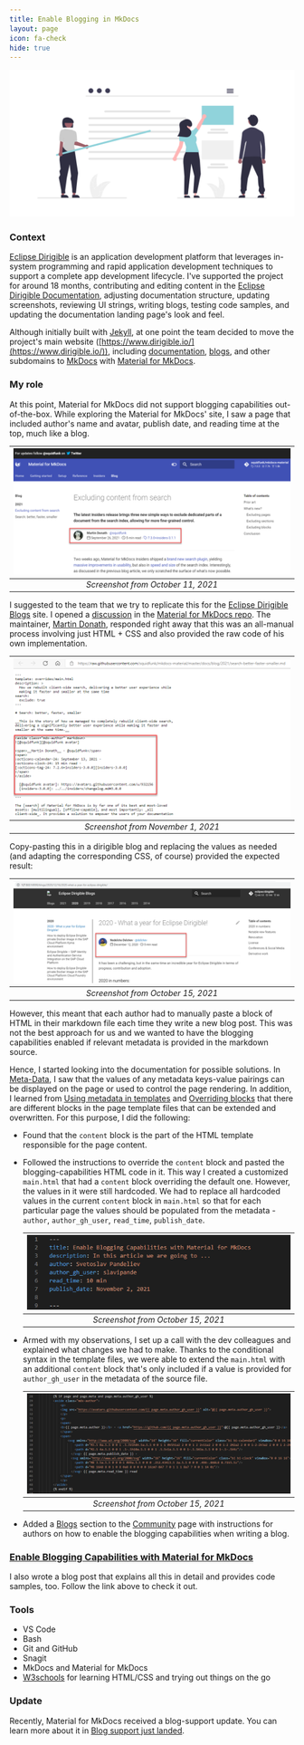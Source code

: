 ```yaml
---
title: Enable Blogging in MkDocs
layout: page
icon: fa-check
hide: true
---
```


![Enable Blogging Illustration](assets/images/undraw_Blogging_re_kl0d.png)

### Context
[Eclipse Dirigible](https://www.dirigible.io/) is an application development platform that leverages in-system programming and rapid application development techniques to support a complete app development lifecycle. I've supported the project for around 18 months, contributing and editing content in the [Eclipse Dirigible Documentation](https://www.dirigible.io/help/), adjusting documentation structure, updating screenshots, reviewing UI strings, writing blogs, testing code samples, and updating the documentation landing page's look and feel.

Although initially built with [Jekyll](https://jekyllrb.com/), at one point the team decided to move the project's main website ([https://www.dirigible.io/](https://www.dirigible.io/)), including [documentation](https://www.dirigible.io/help/), [blogs](https://www.dirigible.io/blogs/), and other subdomains to [MkDocs](https://www.mkdocs.org/) with [Material for MkDocs](https://squidfunk.github.io/mkdocs-material/). 
### My role

At this point, Material for MkDocs did not support blogging capabilities out-of-the-box. While exploring the Material for MkDocs' site, I saw a page that included author's name and avatar, publish date, and reading time at the top, much like a blog. 

| ![Blog Screenshot](assets/images/blog-screenshot.png) |
|:--:| 
| *Screenshot from October 11, 2021* |

I suggested to the team that we try to replicate this for the [Eclipse Dirigible Blogs](https://www.dirigible.io/blogs/) site.
I opened a [discussion](https://github.com/squidfunk/mkdocs-material/discussions/3101) in the [Material for MkDocs repo](https://github.com/squidfunk/mkdocs-material/discussions). The maintainer, [Martin Donath](https://github.com/squidfunk), responded right away that this was an all-manual process involving just HTML + CSS and also provided the raw code of his own implementation. 


| ![Original Markdown](assets/images/original-md.png) | 
|:--:| 
| *Screenshot from November 1, 2021* |

Copy-pasting this in a dirigible blog and replacing the values as needed (and adapting the corresponding CSS, of course) provided the expected result:

| ![Blog Dirigible Screenshot](assets/images/blog-dirigible-screenshot.png) |
|:--:| 
| *Screenshot from October 15, 2021* |

However, this meant that each author had to manually paste a block of HTML in their markdown file each time they write a new blog post. This was not the best approach for us and we wanted to have the blogging capabilities enabled if relevant metadata is provided in the markdown source. 

Hence, I started looking into the documentation for possible solutions.
In [Meta-Data](https://www.mkdocs.org/user-guide/writing-your-docs/#meta-data), I saw that the values of any metadata keys-value pairings can be displayed on the page or used to control the page rendering. In addition, I learned from [Using metadata in templates](https://squidfunk.github.io/mkdocs-material/reference/#using-metadata-in-templates) and [Overriding blocks](https://squidfunk.github.io/mkdocs-material/customization/#overriding-blocks) that there are different blocks in the page template files that can be extended and overwritten. For this purpose, I did the following:

- Found that the `content` block is the part of the HTML template responsible for the page content.
- Followed the instructions to override the `content` block and pasted the blogging-capabilities HTML code in it. This way I created a customized `main.html` that had a `content` block overriding the default one. However, the values in it were still hardcoded. We had to replace all hardcoded values in the current `content` block in `main.html` so that for each particular page the values should be populated from the metadata - `author`, `author_gh_user`, `read_time`, `publish_date`.

    | ![Blog Metadata](assets/images/blog-metadata.png) | 
    |:--:| 
    | *Screenshot from October 15, 2021* |

- Armed with my observations, I set up a call with the dev colleagues and explained what changes we had to make. Thanks to the conditional syntax in the template files, we were able to extend the `main.html` with an additional `content` block that's only included if a value is provided for `author_gh_user` in the metadata of the source file.

    | ![Blog HMTL](assets/images/blog-html.png) | 
    |:--:| 
    | *Screenshot from October 15, 2021* |


- Added a [Blogs](https://www.dirigible.io/help/community/#blogs) section to the [Community](https://www.dirigible.io/help/community/) page with instructions for authors on how to enable the blogging capabilities when writing a blog.


### [Enable Blogging Capabilities with Material for MkDocs](https://www.dirigible.io/blogs/2021/11/2/material-blogging-capabilities/)
I also wrote a blog post that explains all this in detail and provides code samples, too. Follow the link above to check it out.



### Tools

- VS Code
- Bash
- Git and GitHub
- Snagit
- MkDocs and Material for MkDocs
- [W3schools](https://www.w3schools.com/) for learning HTML/CSS and trying out things on the go

### Update
Recently, Material for MkDocs received a blog-support update. You can learn more about it in [Blog support just landed](https://squidfunk.github.io/mkdocs-material/blog/2022/09/12/blog-support-just-landed/).

